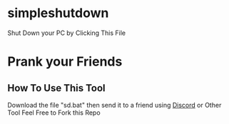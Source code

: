 # simpleshutdown
Shut Down your PC by Clicking This File
# Prank your Friends
## How To Use This Tool
Download the file "sd.bat" then send it to a friend using <a href="https://discord.com/">Discord</a> or Other Tool
Feel Free to Fork this Repo
